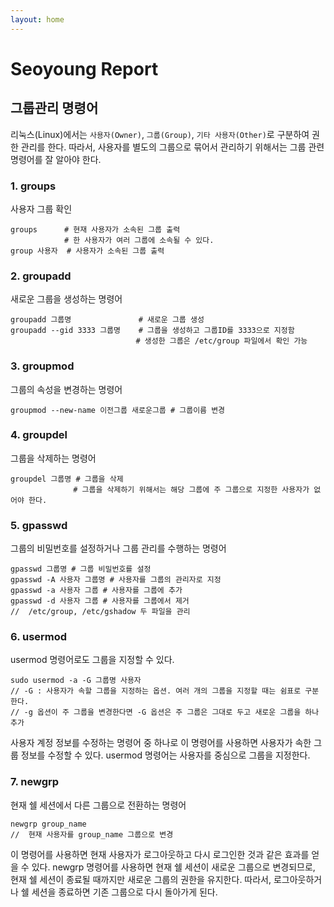 ```yaml
---
layout: home
---
```


# Seoyoung Report


## 그룹관리 명령어
리눅스(Linux)에서는 `사용자(Owner)`, `그룹(Group)`, `기타 사용자(Other)`로 구분하여 권한 관리를 한다. 따라서, 사용자를 별도의 그룹으로 묶어서 관리하기 위해서는 그룹 관련 명령어를 잘 알아야 한다.

### 1. groups
사용자 그룹 확인
```
groups      # 현재 사용자가 소속된 그룹 출력
            # 한 사용자가 여러 그룹에 소속될 수 있다.
group 사용자  # 사용자가 소속된 그룹 출력
```
### 2. groupadd
새로운 그룹을 생성하는 명령어
```
groupadd 그룹명               # 새로운 그룹 생성
groupadd --gid 3333 그룹명    # 그룹을 생성하고 그룹ID를 3333으로 지정함
                            # 생성한 그룹은 /etc/group 파일에서 확인 가능
```
### 3. groupmod
그룹의 속성을 변경하는 명령어
```
groupmod --new-name 이전그룹 새로운그룹 # 그룹이름 변경
```

### 4. groupdel
그룹을 삭제하는 명령어
```
groupdel 그룹명 # 그룹을 삭제
              # 그룹을 삭제하기 위해서는 해당 그룹에 주 그룹으로 지정한 사용자가 없어야 한다.
```

### 5. gpasswd
그룹의 비밀번호를 설정하거나 그룹 관리를 수행하는 명령어
```
gpasswd 그룹명 # 그룹 비밀번호를 설정
gpasswd -A 사용자 그룹명 # 사용자를 그룹의 관리자로 지정
gpasswd -a 사용자 그룹 # 사용자를 그룹에 추가
gpasswd -d 사용자 그룹 # 사용자를 그룹에서 제거
//  /etc/group, /etc/gshadow 두 파일을 관리
```

### 6. usermod
usermod 명령어로도 그룹을 지정할 수 있다.
```
sudo usermod -a -G 그룹명 사용자
// -G : 사용자가 속할 그룹을 지정하는 옵션. 여러 개의 그룹을 지정할 때는 쉼표로 구분한다.
// -g 옵션이 주 그룹을 변경한다면 -G 옵션은 주 그룹은 그대로 두고 새로운 그룹을 하나 추가
```
사용자 계정 정보를 수정하는 명령어 중 하나로 이 명령어를 사용하면 사용자가 속한 그룹 정보를 수정할 수 있다. 
usermod 명령어는 사용자를 중심으로 그룹을 지정한다.

### 7. newgrp
현재 쉘 세션에서 다른 그룹으로 전환하는 명령어
```
newgrp group_name
//  현재 사용자를 group_name 그룹으로 변경
```
이 명령어를 사용하면 현재 사용자가 로그아웃하고 다시 로그인한 것과 같은 효과를 얻을 수 있다. 
newgrp 명령어를 사용하면 현재 쉘 세션이 새로운 그룹으로 변경되므로, 현재 쉘 세션이 종료될 때까지만 새로운 그룹의 권한을 유지한다. 따라서, 로그아웃하거나 쉘 세션을 종료하면 기존 그룹으로 다시 돌아가게 된다.
